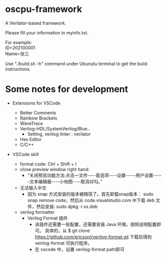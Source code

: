 # oscpu-framework
A Verilator-based framework.

Please fill your information in myinfo.txt.

For example:  
ID=202100001  
Name=张三  

Use "./build.sh -h" command under Ubunutu terminal to get the build instructions.

# Some notes for development
* Extensions for VSCode
  - Better Comments
  - Rainbow Brackets
  - WaveTrace
  - Verilog-HDL/SystemVerilog/Blue..
    + Setting, verilog linter : verilator
  - Hex Editor
  - C/C++

* VSCode skill
  - format code: Ctrl + Shift + I
  - close preview window right hand: 
    - “关闭预览功能方法:点击—文件----首选项----设置-----用户设置-----文本编辑器----小地图----取消对勾。”
  - 无法输入中文
    - 因为 snap 方式安装的版本被精简了。首先卸载snap版本： sudo snap remove code，然后从 code.visualstudio.com 中下载 deb 文件，然后安装: sudo dpkg -i xx.deb
  - verilog formatter
    - Verilog Format 插件
      * 该插件还需要一些配置，还需要安装 Java 环境，按照说明配置即可。
        具体的，从 $ git clone https://github.com/ericsonj/verilog-format.git 下载后得到 verilog-format 可执行程序。
      * 在 vscode 中，设置 verilog-format path即可
